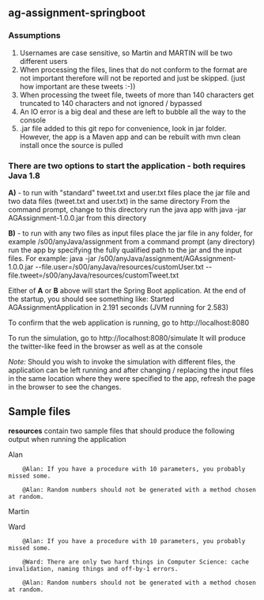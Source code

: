 ## ag-assignment-springboot

### Assumptions
1) Usernames are case sensitive, so Martin and MARTIN will be two different users
2) When processing the files, lines that do not conform to the format are not important therefore will not be reported and just be skipped. 
(just how important are these tweets :-))
3) When processing the tweet file, tweets of more than 140 characters get truncated to 140 characters and not ignored / bypassed
4) An IO error is a big deal and these are left to bubble all the way to the console 
5) .jar file added to this git repo for convenience, look in jar folder. However, the app is a Maven app and can be rebuilt with mvn clean install once the source is pulled

### There are two options to start the application - both requires Java 1.8 
**A)** - to run with "standard" tweet.txt and user.txt files
place the jar file and two data files (tweet.txt and user.txt) in the same directory
From the command prompt, change to this directory run the java app with java -jar AGAssignment-1.0.0.jar from this directory

**B)** - to run with any two files as input files
place the jar file in any folder, for example /s00/anyJava/assignment
from a command prompt (any directory) run the app by specifying the fully qualified path to the jar and the input files. For example:
java -jar /s00/anyJava/assignment/AGAssignment-1.0.0.jar --file.user=/s00/anyJava/resources/customUser.txt --file.tweet=/s00/anyJava/resources/customTweet.txt 

Either of **A** or **B** above will start the Spring Boot application.
At the end of the startup, you should see something like:
Started AGAssignmentApplication in 2.191 seconds (JVM running for 2.583)

To confirm that the web application is running, go to http://localhost:8080

To run the simulation, go to http://localhost:8080/simulate
It will produce the twitter-like feed in the browser as well as at the console

*Note:* Should you wish to invoke the simulation with different files, the application can be left running and after changing / replacing the input files in the same location where they were specified to the app, refresh the page in the browser to see the changes.


## Sample files
**resources** contain two sample files that should produce the following output when running the application

Alan

        @Alan: If you have a procedure with 10 parameters, you probably missed some.

        @Alan: Random numbers should not be generated with a method chosen at random.

Martin

Ward

        @Alan: If you have a procedure with 10 parameters, you probably missed some.

        @Ward: There are only two hard things in Computer Science: cache invalidation, naming things and off-by-1 errors.

        @Alan: Random numbers should not be generated with a method chosen at random.
